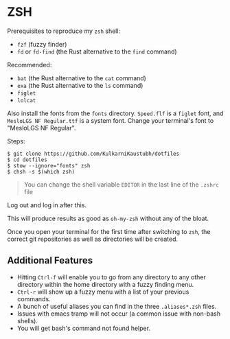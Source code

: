 # ZSH

Prerequisites to reproduce my `zsh` shell:

- `fzf` (fuzzy finder)
- `fd` or `fd-find` (the Rust alternative to the `find` command)

Recommended:

- `bat` (the Rust alternative to the `cat` command)
- `exa` (the Rust alternative to the `ls` command)
- `figlet`
- `lolcat`

Also install the fonts from the `fonts` directory. `Speed.flf` is a `figlet` font, and `MesloLGS NF Regular.ttf` is a system font. Change your terminal's font to "MesloLGS NF Regular".

Steps:

```
$ git clone https://github.com/KulkarniKaustubh/dotfiles
$ cd dotfiles
$ stow --ignore="fonts" zsh
$ chsh -s $(which zsh)
```

> You can change the shell variable `EDITOR` in the last line of the `.zshrc` file

Log out and log in after this.

This will produce results as good as `oh-my-zsh` without any of the bloat.

Once you open your terminal for the first time after switching to `zsh`, the correct git repositories as well as directories will be created.

## Additional Features

- Hitting `Ctrl-f` will enable you to go from any directory to any other directory within the home directory with a fuzzy finding menu.
- `Ctrl-r` will show up a fuzzy menu with a list of your previous commands.
- A bunch of useful aliases you can find in the three `.aliases*.zsh` files.
- Issues with emacs tramp will not occur (a common issue with non-bash shells).
- You will get bash's command not found helper.

